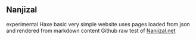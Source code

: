 ## Nanjizal 
experimental Haxe basic very simple website
uses pages loaded from json and rendered from markdown content
Github raw test of [Nanjizal.net](https://rawgit.com/nanjizal/nanjizal/master/bin/Nanjizal.html)

